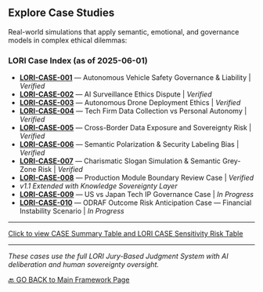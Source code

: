 
## Explore Case Studies

Real-world simulations that apply semantic, emotional, and governance models in complex ethical dilemmas:

### LORI Case Index (as of 2025-06-01)

- **[LORI-CASE-001](LORI-CASE-001.md)** — Autonomous Vehicle Safety Governance & Liability | *Verified*
- **[LORI-CASE-002](LORI-CASE-002.md)** — AI Surveillance Ethics Dispute | *Verified*
- **[LORI-CASE-003](LORI-CASE-003.md)** — Autonomous Drone Deployment Ethics | *Verified*
- **[LORI-CASE-004](LORI-CASE-004.md)** — Tech Firm Data Collection vs Personal Autonomy | *Verified*
- **[LORI-CASE-005](LORI-CASE-005.md)** — Cross-Border Data Exposure and Sovereignty Risk | *Verified*
- **[LORI-CASE-006](LORI-CASE-006.md)** — Semantic Polarization & Security Labeling Bias | *Verified*
- **[LORI-CASE-007](LORI-CASE-007.md)** — Charismatic Slogan Simulation & Semantic Grey-Zone Risk | *Verified*
- **[LORI-CASE-008](LORI-CASE-008.md)** — Production Module Boundary Review Case | *Verified*
- *v1.1 Extended with Knowledge Sovereignty Layer*
- **[LORI-CASE-009](LORI-CASE-009.md)** — US vs Japan Tech IP Governance Case | *In Progress*
- **[LORI-CASE-010](LORI-CASE-010.md)** — ODRAF Outcome Risk Anticipation Case — Financial Instability Scenario | *In Progress*

---

[Click to view CASE Summary Table and LORI CASE Sensitivity Risk Table](CASE_Summary.md)

---

*These cases use the full LORI Jury-Based Judgment System with AI deliberation and human sovereignty oversight.*

[🔙 GO BACK to Main Framework Page](https://frameworklori.github.io/lori-framework-site)
